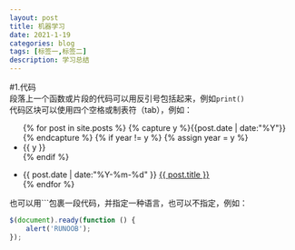 ```yaml
---
layout: post
title: 机器学习
date: 2021-1-19
categories: blog
tags: [标签一,标签二]
description: 学习总结
---
```


#1.代码  
段落上一个函数或片段的代码可以用反引号包括起来，例如`print()`  
代码区块可以使用四个空格或制表符（tab），例如：  
    <ul class="listing">
{% for post in site.posts %}
  {% capture y %}{{post.date | date:"%Y"}}{% endcapture %}
  {% if year != y %}
    {% assign year = y %}
    <li class="listing-seperator">{{ y }}</li>
  {% endif %}
  <li class="listing-item">
    <time datetime="{{ post.date | date:"%Y-%m-%d" }}">{{ post.date | date:"%Y-%m-%d" }}</time>
    <a href="{{ post.url }}" title="{{ post.title }}">{{ post.title }}</a>
  </li>
{% endfor %}
</ul>  
也可以用```包裹一段代码，并指定一种语言，也可以不指定，例如：  

```javascript
$(document).ready(function () {
    alert('RUNOOB');
});
```

